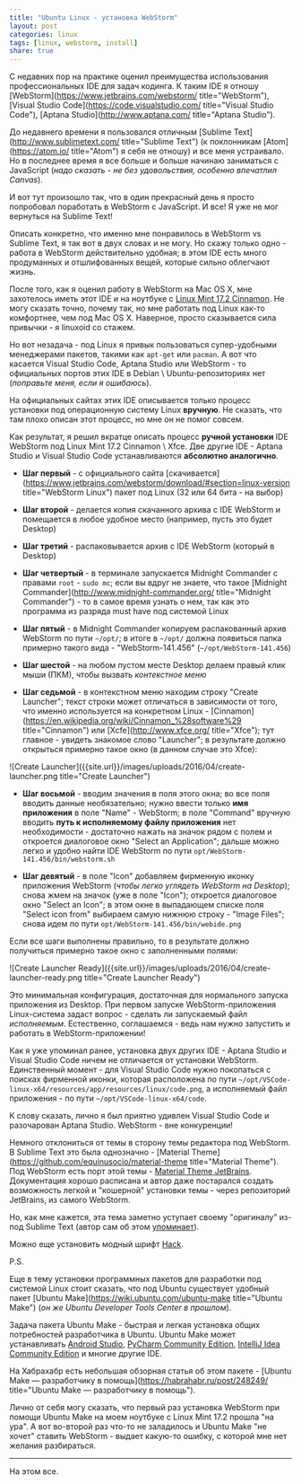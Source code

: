 ```yaml
---
title: "Ubuntu Linux - установка WebStorm"
layout: post
categories: linux
tags: [linux, webstorm, install]
share: true
---
```


С недавних пор на практике оценил преимущества использования профессиональных IDE для задач кодинга. К таким IDE я отношу [WebStorm](https://www.jetbrains.com/webstorm/ title="WebStorm"), [Visual Studio Code](https://code.visualstudio.com/ title="Visual Studio Code"), [Aptana Studio](http://www.aptana.com/ title="Aptana Studio").

До недавнего времени я пользовался отличным [Sublime Text](http://www.sublimetext.com/ title="Sublime Text") (к поклонникам [Atom](https://atom.io/ title="Atom") я себя не отношу) и все меня устраивало. Но в последнее время я все больше и больше начинаю заниматься с JavaScript (*надо сказать - не без удовольствия, особенно впечатлил Canvas*).

И вот тут произошло так, что в один прекрасный день я просто попробовал поработать в WebStorm с JavaScript. И все! Я уже не мог вернуться на Sublime Text!

Описать конкретно, что именно мне понравилось в WebStorm vs Sublime Text, я так вот в двух словах и не могу. Но скажу только одно - работа в WebStorm действительно удобная; в этом IDE есть много продуманных и отшлифованных вещей, которые сильно облегчают жизнь.

После того, как я оценил работу в WebStorm на Mac OS X, мне захотелось иметь этот IDE и на ноутбуке с [Linux Mint 17.2 Cinnamon](https://linuxmint.com/). Не могу сказать точно, почему так, но мне работать под Linux как-то комфортнее, чем под Mac OS X. Наверное, просто сказывается сила привычки - я linuxoid со стажем.

Но вот незадача - под Linux я привык пользоваться супер-удобными менеджерами пакетов, такими как `apt-get` или `pacman`. А вот что касается Visual Studio Code, Aptana Studio или WebStorm - то официальных портов этих IDE в Debian \ Ubuntu-репозиториях нет (*поправьте меня, если я ошибаюсь*).

На официальных сайтах этих IDE описывается только процесс установки под операционную систему Linux **вручную**. Не сказать, что там плохо описан этот процесс, но мне он не помог совсем.

Как результат, я решил вкратце описать процесс **ручной установки** IDE WebStorm под Linux Mint 17.2 Cinnamon \ Xfce. Две другие IDE - Aptana Studio и Visual Studio Code устанавливаются **абсолютно аналогично**.

* **Шаг первый** - с официального сайта [скачивается](https://www.jetbrains.com/webstorm/download/#section=linux-version title="WebStorm Linux") пакет под Linux (32 или 64 бита - на выбор)

* **Шаг второй** - делается копия скачанного архива с IDE WebStorm и помещается в любое удобное место (например, пусть это будет Desktop)

* **Шаг третий** - распаковывается архив с IDE WebStorm (который в Desktop)

* **Шаг четвертый** - в терминале запускается Midnight Commander с правами `root` - `sudo mc`; если вы вдруг не знаете, что такое [Midnight Commander](http://www.midnight-commander.org/ title="Midnight Commander") - то в самое время узнать о нем, так как это программа из разряда must have под системой Linux

* **Шаг пятый** - в Midnight Commander копируем распакованный архив WebStorm по пути `~/opt/`; в итоге в `~/opt/` должна появиться папка примерно такого вида - "WebStorm-141.456" (`~/opt/WebStorm-141.456`)

* **Шаг шестой** - на любом пустом месте Desktop делаем правый клик мыши (ПКМ), чтобы вызвать *контекстное меню*

* **Шаг седьмой** - в контекстном меню находим строку "Create Launcher"; текст строки может отличаться в зависимости от того, что именно используется на конкретном Linux - [Cinnamon](https://en.wikipedia.org/wiki/Cinnamon_%28software%29 title="Cinnamon") или [Xcfe](http://www.xfce.org/ title="Xfce"); тут главное - увидеть знакомое слово "Launcher"; в результате должно открыться примерно такое окно (в данном случае это Xfce):

![Create Launcher]({{site.url}}/images/uploads/2016/04/create-launcher.png title="Create Launcher")

* **Шаг восьмой** - вводим значения в поля этого окна; во все поля вводить данные необязательно; нужно ввести только **имя приложения** в поле "Name" - WebStorm; в поле "Command" вручную вводить **путь к исполняемому файлу приложения** нет необходимости - достаточно нажать на значок рядом с полем и откроется диалоговое окно "Select an Application"; дальше можно легко и удобно найти IDE WebStorm по пути `opt/WebStorm-141.456/bin/webstorm.sh`

* **Шаг девятый** - в поле "Icon" добавляем фирменную иконку приложения WebStorm (*чтобы легко углядеть WebStorm на Desktop*); снова жмем на значок (уже в поле "Icon"); откроется диалоговое окно "Select an Icon"; в этом окне в выпадающем списке поля "Select icon from" выбираем самую нижнюю строку - "Image Files"; снова идем по пути `opt/WebStorm-141.456/bin/webide.png`

Если все шаги выполнены правильно, то в результате должно получиться примерно такое окно с заполненными полями:

![Create Launcher Ready]({{site.url}}/images/uploads/2016/04/create-launcher-ready.png title="Create Launcher Ready")

Это минимальная конфигурация, достаточная для нормального запуска приложения из Desktop. При первом запуске WebStorm-приложения Linux-система задаст вопрос - сделать ли запускаемый файл *исполняемым*. Естественно, соглашаемся - ведь нам нужно запустить и работать в WebStorm-приложении!

Как я уже упоминал ранее, установка двух других IDE - Aptana Studio и Visual Studio Code ничем не отличается от установки WebStorm. Единственный момент - для Visual Studio Code нужно покопаться с поисках фирменной иконки, которая расположена по пути `~/opt/VSCode-linux-x64/resources/app/resources/linux/code.png`, а исполняемый файл приложения  - по пути `~/opt/VSCode-linux-x64/code`.

К слову сказать, лично я был приятно удивлен Visual Studio Code и разочарован Aptana Studio. WebStorm - вне конкуренции!

Немного отклониться от темы в сторону темы редактора под WebStorm. В Sublime Text это была однозначно - [Material Theme](https://github.com/equinusocio/material-theme title="Material Theme"). Под WebStorm есть порт этой темы - [Material Theme JetBrains](https://github.com/ChrisRM/material-theme-jetbrains). Документация хорошо расписана и автор даже постарался создать возможность легкой и "кошерной" установки темы - через репозиторий JetBrains, из самого WebStorm.

Но, как мне кажется, эта тема заметно уступает своему "оригиналу" из-под Sublime Text (автор сам об этом [упоминает](https://github.com/ChrisRM/material-theme-jetbrains#contribution)).

Можно еще установить модный шрифт [Hack](http://sourcefoundry.org/hack/).

P.S.

Еще в тему установки программных пакетов для разработки под системой Linux стоит сказать, что под Ubuntu существует удобный пакет [Ubuntu Make](https://wiki.ubuntu.com/ubuntu-make title="Ubuntu Make") (*он же Ubuntu Developer Tools Center в прошлом*).

Задача пакета Ubuntu Make - быстрая и легкая установка общих потребностей разработчика в Ubuntu. Ubuntu Make может устанавливать [Android Studio](https://developer.android.com/sdk/index.html), [PyCharm Community Edition](http://jetbrains.ru/products/pycharm/), [IntelliJ Idea Community Edition](https://www.jetbrains.com/idea/download/#section=linux) и многие другие IDE.

На Хабрахабр есть небольшая обзорная статья об этом пакете - [Ubuntu Make — разработчику в помощь](https://habrahabr.ru/post/248249/ title="Ubuntu Make — разработчику в помощь").

Лично от себя могу сказать, что первый раз установка WebStorm при помощи Ubuntu Make на моем ноутбуке с Linux Mint 17.2 прошла "на ура". А вот во-второй раз что-то не заладилось и Ubuntu Make "не хочет" ставить WebStorm - выдает какую-то ошибку, с которой мне нет желания разбираться.

***

На этом все.
